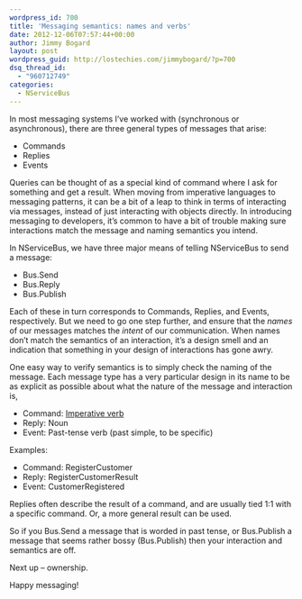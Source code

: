 ```yaml
---
wordpress_id: 700
title: 'Messaging semantics: names and verbs'
date: 2012-12-06T07:57:44+00:00
author: Jimmy Bogard
layout: post
wordpress_guid: http://lostechies.com/jimmybogard/?p=700
dsq_thread_id:
  - "960712749"
categories:
  - NServiceBus
---
```

In most messaging systems I’ve worked with (synchronous or asynchronous), there are three general types of messages that arise:

  * Commands
  * Replies
  * Events

Queries can be thought of as a special kind of command where I ask for something and get a result. When moving from imperative languages to messaging patterns, it can be a bit of a leap to think in terms of interacting via messages, instead of just interacting with objects directly. In introducing messaging to developers, it’s common to have a bit of trouble making sure interactions match the message and naming semantics you intend.

In NServiceBus, we have three major means of telling NServiceBus to send a message:

  * Bus.Send
  * Bus.Reply
  * Bus.Publish

Each of these in turn corresponds to Commands, Replies, and Events, respectively. But we need to go one step further, and ensure that the _names_ of our messages matches the _intent_ of our communication. When names don’t match the semantics of an interaction, it’s a design smell and an indication that something in your design of interactions has gone awry.

One easy way to verify semantics is to simply check the naming of the message. Each message type has a very particular design in its name to be as explicit as possible about what the nature of the message and interaction is, 

  * Command: [Imperative verb](http://www.usingenglish.com/glossary/imperative.html)
  * Reply: Noun
  * Event: Past-tense verb (past simple, to be specific)

Examples:

  * Command: RegisterCustomer
  * Reply: RegisterCustomerResult
  * Event: CustomerRegistered

Replies often describe the result of a command, and are usually tied 1:1 with a specific command. Or, a more general result can be used.

So if you Bus.Send a message that is worded in past tense, or Bus.Publish a message that seems rather bossy (Bus.Publish<UpdateCache>) then your interaction and semantics are off.

Next up – ownership.

Happy messaging!